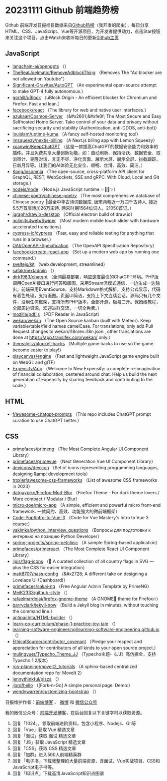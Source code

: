 # 20231111 Github 前端趋势榜

Github 前端开发日报栏目数据来自[Github热榜](https://github.qdkfweb.cn/)（我开发的爬虫），每日分享HTML、CSS、JavaScript、Vue等开源项目，为开发者提供动力，点击Star按钮来关注这个项目，点击Watch来收听每日的更新[Github主页](https://github.com/kujian/githubTrending)
## JavaScript

* [langchain-ai/opengpts](https://link.qdkfweb.cn/?target=https%3A%2F%2Fgithub.com%2Flangchain-ai%2Fopengpts) （）
* [TheRealJoelmatic/RemoveAdblockThing](https://link.qdkfweb.cn/?target=https%3A%2F%2Fgithub.com%2FTheRealJoelmatic%2FRemoveAdblockThing) （Removes The &quot;Ad blocker are not allowed on Youtube&quot;）
* [Significant-Gravitas/AutoGPT](https://link.qdkfweb.cn/?target=https%3A%2F%2Fgithub.com%2FSignificant-Gravitas%2FAutoGPT) （An experimental open-source attempt to make GPT-4 fully autonomous.）
* [gorhill/uBlock](https://link.qdkfweb.cn/?target=https%3A%2F%2Fgithub.com%2Fgorhill%2FuBlock) （uBlock Origin - An efficient blocker for Chromium and Firefox. Fast and lean.）
* [facebook/react](https://link.qdkfweb.cn/?target=https%3A%2F%2Fgithub.com%2Ffacebook%2Freact) （The library for web and native user interfaces.）
* [azukaar/Cosmos-Server](https://link.qdkfweb.cn/?target=https%3A%2F%2Fgithub.com%2Fazukaar%2FCosmos-Server) （&amp;#x2601;&amp;#xfe0f; The Most Secure and Easy Selfhosted Home Server. Take control of your data and privacy without sacrificing security and stability (Authentication, anti-DDOS, anti-bot)）
* [louislam/uptime-kuma](https://link.qdkfweb.cn/?target=https%3A%2F%2Fgithub.com%2Flouislam%2Fuptime-kuma) （A fancy self-hosted monitoring tool）
* [lmsqueezy/nextjs-billing](https://link.qdkfweb.cn/?target=https%3A%2F%2Fgithub.com%2Flmsqueezy%2Fnextjs-billing) （A Next.js billing app with Lemon Squeezy）
* [xcanwin/KeepChatGPT](https://link.qdkfweb.cn/?target=https%3A%2F%2Fgithub.com%2Fxcanwin%2FKeepChatGPT) （这是一款提高ChatGPT的数据安全能力和效率的插件。并且免费共享大量创新功能，如：自动刷新、保持活跃、数据安全、取消审计、克隆对话、言无不尽、净化页面、展示大屏、展示全屏、拦截跟踪、日新月异等。让我们的AI体验无比安全、顺畅、丝滑、高效、简洁。）
* [Kong/insomnia](https://link.qdkfweb.cn/?target=https%3A%2F%2Fgithub.com%2FKong%2Finsomnia) （The open-source, cross-platform API client for GraphQL, REST, WebSockets, SSE and gRPC. With Cloud, Local and Git storage.）
* [nodejs/node](https://link.qdkfweb.cn/?target=https%3A%2F%2Fgithub.com%2Fnodejs%2Fnode) （Node.js JavaScript runtime &#x2728;&#x1f422;&#x1f680;&#x2728;）
* [chinese-poetry/chinese-poetry](https://link.qdkfweb.cn/?target=https%3A%2F%2Fgithub.com%2Fchinese-poetry%2Fchinese-poetry) （The most comprehensive database of Chinese poetry &#x1f9f6;最全中华古诗词数据库, 唐宋两朝近一万四千古诗人, 接近5.5万首唐诗加26万宋诗. 两宋时期1564位词人，21050首词。）
* [jgraph/drawio-desktop](https://link.qdkfweb.cn/?target=https%3A%2F%2Fgithub.com%2Fjgraph%2Fdrawio-desktop) （Official electron build of draw.io）
* [nolimits4web/Swiper](https://link.qdkfweb.cn/?target=https%3A%2F%2Fgithub.com%2Fnolimits4web%2Fswiper) （Most modern mobile touch slider with hardware accelerated transitions）
* [cypress-io/cypress](https://link.qdkfweb.cn/?target=https%3A%2F%2Fgithub.com%2Fcypress-io%2Fcypress) （Fast, easy and reliable testing for anything that runs in a browser.）
* [OAI/OpenAPI-Specification](https://link.qdkfweb.cn/?target=https%3A%2F%2Fgithub.com%2FOAI%2FOpenAPI-Specification) （The OpenAPI Specification Repository）
* [facebook/create-react-app](https://link.qdkfweb.cn/?target=https%3A%2F%2Fgithub.com%2Ffacebook%2Fcreate-react-app) （Set up a modern web app by running one command.）
* [sveltejs/kit](https://link.qdkfweb.cn/?target=https%3A%2F%2Fgithub.com%2Fsveltejs%2Fkit) （web development, streamlined）
* [safak/nextadmin](https://link.qdkfweb.cn/?target=https%3A%2F%2Fgithub.com%2Fsafak%2Fnextadmin) （）
* [dirk1983/chatgpt](https://link.qdkfweb.cn/?target=https%3A%2F%2Fgithub.com%2Fdirk1983%2Fchatgpt) （全网最易部署，响应速度最快的ChatGPT环境。PHP版调用OpenAI接口进行问答和画图，采用Stream流模式通信，一边生成一边输出。前端采用EventSource，支持Markdown格式解析，支持公式显示，代码有着色处理，支持画图。页面UI简洁，支持上下文连续会话。源码只有几个文件，没用任何框架，支持所有PHP版本，全部开源，极易二开。保姆级教程，全部周边资源，欢迎进群交流，一切全免费。）
* [mozilla/pdf.js](https://link.qdkfweb.cn/?target=https%3A%2F%2Fgithub.com%2Fmozilla%2Fpdf.js) （PDF Reader in JavaScript）
* [wekan/wekan](https://link.qdkfweb.cn/?target=https%3A%2F%2Fgithub.com%2Fwekan%2Fwekan) （The Open Source kanban (built with Meteor). Keep variable/table/field names camelCase. For translations, only add Pull Request changes to wekan/i18n/en.i18n.json , other translations are done at https://app.transifex.com/wekan/ only.）
* [therealgliz/blooket-hacks](https://link.qdkfweb.cn/?target=https%3A%2F%2Fgithub.com%2Ftherealgliz%2Fblooket-hacks) （Multiple game hacks to use so the game become easier to play!）
* [playcanvas/engine](https://link.qdkfweb.cn/?target=https%3A%2F%2Fgithub.com%2Fplaycanvas%2Fengine) （Fast and lightweight JavaScript game engine built on WebGL and glTF）
* [Expensify/App](https://link.qdkfweb.cn/?target=https%3A%2F%2Fgithub.com%2FExpensify%2FApp) （Welcome to New Expensify: a complete re-imagination of financial collaboration, centered around chat. Help us build the next generation of Expensify by sharing feedback and contributing to the code.）

## HTML

* [f/awesome-chatgpt-prompts](https://link.qdkfweb.cn/?target=https%3A%2F%2Fgithub.com%2Ff%2Fawesome-chatgpt-prompts) （This repo includes ChatGPT prompt curation to use ChatGPT better.）

## CSS

* [primefaces/primeng](https://link.qdkfweb.cn/?target=https%3A%2F%2Fgithub.com%2Fprimefaces%2Fprimeng) （The Most Complete Angular UI Component Library）
* [primefaces/primevue](https://link.qdkfweb.cn/?target=https%3A%2F%2Fgithub.com%2Fprimefaces%2Fprimevue) （Next Generation Vue UI Component Library）
* [devicons/devicon](https://link.qdkfweb.cn/?target=https%3A%2F%2Fgithub.com%2Fdevicons%2Fdevicon) （Set of icons representing programming languages, designing &amp;amp; development tools）
* [troxler/awesome-css-frameworks](https://link.qdkfweb.cn/?target=https%3A%2F%2Fgithub.com%2Ftroxler%2Fawesome-css-frameworks) （List of awesome CSS frameworks in 2023）
* [datguypiko/Firefox-Mod-Blur](https://link.qdkfweb.cn/?target=https%3A%2F%2Fgithub.com%2Fdatguypiko%2FFirefox-Mod-Blur) （Firefox Theme - For dark theme lovers / More compact / Modular / Blur）
* [micro-zoe/micro-app](https://link.qdkfweb.cn/?target=https%3A%2F%2Fgithub.com%2Fmicro-zoe%2Fmicro-app) （A simple, efficient and powerful micro front-end framework. 一款简约、高效、功能强大的微前端框架）
* [Code-Pop/Intro-to-Vue-3](https://link.qdkfweb.cn/?target=https%3A%2F%2Fgithub.com%2FCode-Pop%2FIntro-to-Vue-3) （Code for Vue Mastery's Intro to Vue 3 course:）
* [yakimka/python_interview_questions](https://link.qdkfweb.cn/?target=https%3A%2F%2Fgithub.com%2Fyakimka%2Fpython_interview_questions) （Вопросы для подготовки к интервью на позицию Python Developer）
* [spring-projects/spring-petclinic](https://link.qdkfweb.cn/?target=https%3A%2F%2Fgithub.com%2Fspring-projects%2Fspring-petclinic) （A sample Spring-based application）
* [primefaces/primereact](https://link.qdkfweb.cn/?target=https%3A%2F%2Fgithub.com%2Fprimefaces%2Fprimereact) （The Most Complete React UI Component Library）
* [lipis/flag-icons](https://link.qdkfweb.cn/?target=https%3A%2F%2Fgithub.com%2Flipis%2Fflag-icons) （&#x1f38f; A curated collection of all country flags in SVG — plus the CSS for easier integration）
* [matt8707/hass-config](https://link.qdkfweb.cn/?target=https%3A%2F%2Fgithub.com%2Fmatt8707%2Fhass-config) （&amp;#x2728; A different take on designing a Lovelace UI (Dashboard)）
* [primefaces/sakai-ng](https://link.qdkfweb.cn/?target=https%3A%2F%2Fgithub.com%2Fprimefaces%2Fsakai-ng) （Free Angular Admin Template by PrimeNG）
* [MeiK2333/github-style](https://link.qdkfweb.cn/?target=https%3A%2F%2Fgithub.com%2FMeiK2333%2Fgithub-style) （）
* [rafaelmardojai/firefox-gnome-theme](https://link.qdkfweb.cn/?target=https%3A%2F%2Fgithub.com%2Frafaelmardojai%2Ffirefox-gnome-theme) （A GNOME&#x1f463; theme for Firefox&#x1f525;）
* [barryclark/jekyll-now](https://link.qdkfweb.cn/?target=https%3A%2F%2Fgithub.com%2Fbarryclark%2Fjekyll-now) （Build a Jekyll blog in minutes, without touching the command line.）
* [antipachita/HTML-builder](https://link.qdkfweb.cn/?target=https%3A%2F%2Fgithub.com%2Fantipachita%2FHTML-builder) （）
* [learn-co-curriculum/phase-1-practice-toy-tale](https://link.qdkfweb.cn/?target=https%3A%2F%2Fgithub.com%2Flearn-co-curriculum%2Fphase-1-practice-toy-tale) （）
* [learning-software-engineering/learning-software-engineering.github.io](https://link.qdkfweb.cn/?target=https%3A%2F%2Fgithub.com%2Flearning-software-engineering%2Flearning-software-engineering.github.io) （）
* [EthicalSource/contributor_covenant](https://link.qdkfweb.cn/?target=https%3A%2F%2Fgithub.com%2FEthicalSource%2Fcontributor_covenant) （Pledge your respect and appreciation for contributors of all kinds to your open source project.）
* [mulingyuer/Typecho_Theme_JJ](https://link.qdkfweb.cn/?target=https%3A%2F%2Fgithub.com%2Fmulingyuer%2FTypecho_Theme_JJ) （Typecho主题-《JJ》高仿掘金，支持Typecho 1.2版本）
* [ros-planning/moveit2_tutorials](https://link.qdkfweb.cn/?target=https%3A%2F%2Fgithub.com%2Fros-planning%2Fmoveit2_tutorials) （A sphinx-based centralized documentation repo for MoveIt 2）
* [jennythinkful/pizza](https://link.qdkfweb.cn/?target=https%3A%2F%2Fgithub.com%2Fjennythinkful%2Fpizza) （）
* [jlord/hello](https://link.qdkfweb.cn/?target=https%3A%2F%2Fgithub.com%2Fjlord%2Fhello) （[Fork-n-Go] A simple personal page. Demo:）
* [wendywarren/customizing-bootstrap](https://link.qdkfweb.cn/?target=https%3A%2F%2Fgithub.com%2Fwendywarren%2Fcustomizing-bootstrap) （）


日报维护作者：[前端博客](https://qdkfweb.cn/) 、 [微博](http://weibo.com/kujian) 和 [微信公众号](https://open.weixin.qq.com/qr/code?username=caibaojian_com)

我的微信公众号：[前端开发博客](https://open.weixin.qq.com/qr/code?username=caibaojian_com)，在后台回复以下关键字可以获取资源。

1. 回复「1024」，领取前端进阶资料，包含小程序、Nodejs、Git等
2. 回复「Vue」获取 Vue 精选文章
3. 回复「面试」获取 面试 精选文章
4. 回复「JS」获取 JavaScript 精选文章
5. 回复「CSS」获取 CSS 精选文章
6. 回复「加群」进入500人前端精英群
7. 回复「电子书」下载我整理的大量前端资源，含面试、Vue实战项目、CSS和JavaScript电子书等。
8. 回复「知识点」下载高清JavaScript知识点图谱